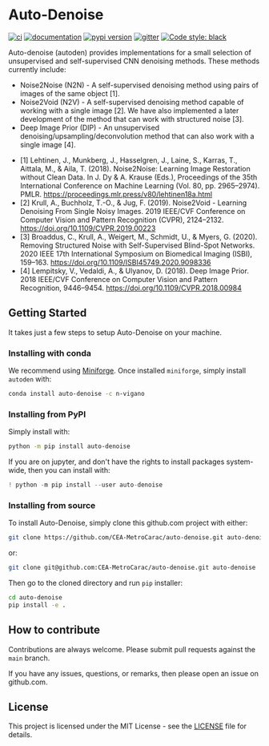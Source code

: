 # Auto-Denoise

[![ci](https://github.com/CEA-MetroCarac/auto-denoise/workflows/ci/badge.svg)](https://github.com/CEA-MetroCarac/auto-denoise/actions?query=workflow%3Aci)
[![documentation](https://img.shields.io/badge/docs-mkdocs%20material-blue.svg?style=flat)](https://CEA-MetroCarac.github.io/auto-denoise/)
[![pypi version](https://img.shields.io/pypi/v/auto-denoise.svg)](https://pypi.org/project/auto-denoise/)
[![gitter](https://badges.gitter.im/join%20chat.svg)](https://gitter.im/auto-denoise/community)
[![Code style: black](https://img.shields.io/badge/code%20style-black-000000.svg)](https://github.com/psf/black)

Auto-denoise (autoden) provides implementations for a small selection of unsupervised and self-supervised CNN denoising methods.
These methods currently include:
* Noise2Noise (N2N) - A self-supervised denoising method using pairs of images of the same object [1].
* Noise2Void (N2V) - A self-supervised denoising method capable of working with a single image [2]. We have also implemented a later development of the method that can work with structured noise [3].
* Deep Image Prior (DIP) - An unsupervised denoising/upsampling/deconvolution method that can also work with a single image [4].

- [1] Lehtinen, J., Munkberg, J., Hasselgren, J., Laine, S., Karras, T., Aittala, M., & Aila, T. (2018). Noise2Noise: Learning Image Restoration without Clean Data. In J. Dy & A. Krause (Eds.), Proceedings of the 35th International Conference on Machine Learning (Vol. 80, pp. 2965–2974). PMLR. https://proceedings.mlr.press/v80/lehtinen18a.html
- [2] Krull, A., Buchholz, T.-O., & Jug, F. (2019). Noise2Void - Learning Denoising From Single Noisy Images. 2019 IEEE/CVF Conference on Computer Vision and Pattern Recognition (CVPR), 2124–2132. https://doi.org/10.1109/CVPR.2019.00223
- [3] Broaddus, C., Krull, A., Weigert, M., Schmidt, U., & Myers, G. (2020). Removing Structured Noise with Self-Supervised Blind-Spot Networks. 2020 IEEE 17th International Symposium on Biomedical Imaging (ISBI), 159–163. https://doi.org/10.1109/ISBI45749.2020.9098336
- [4] Lempitsky, V., Vedaldi, A., & Ulyanov, D. (2018). Deep Image Prior. 2018 IEEE/CVF Conference on Computer Vision and Pattern Recognition, 9446–9454. https://doi.org/10.1109/CVPR.2018.00984

## Getting Started

It takes just a few steps to setup Auto-Denoise on your machine.

### Installing with conda

We recommend using [Miniforge](https://github.com/conda-forge/miniforge).
Once installed `miniforge`, simply install `autoden` with:
```bash
conda install auto-denoise -c n-vigano
```

### Installing from PyPI

Simply install with:
```bash
python -m pip install auto-denoise
```

If you are on jupyter, and don't have the rights to install packages system-wide, then you can install with:
```python
! python -m pip install --user auto-denoise
```

### Installing from source

To install Auto-Denoise, simply clone this github.com project with either:
```bash
git clone https://github.com/CEA-MetroCarac/auto-denoise.git auto-denoise
```
or:
```bash
git clone git@github.com:CEA-MetroCarac/auto-denoise.git auto-denoise
```

Then go to the cloned directory and run `pip` installer:
```bash
cd auto-denoise
pip install -e .
```

## How to contribute

Contributions are always welcome. Please submit pull requests against the `main` branch.

If you have any issues, questions, or remarks, then please open an issue on github.com.

## License

This project is licensed under the MIT License - see the [LICENSE](LICENSE) file for details.